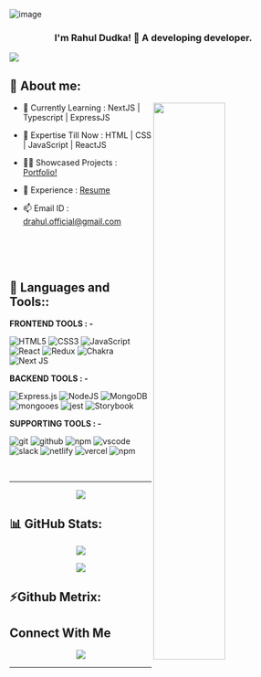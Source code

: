 ![image](https://github.com/dRahul97/dRahul97/assets/90616584/6c3b2252-3e5b-4684-a5c0-4f0dda62e089)
<h3 align="center">I'm Rahul Dudka! 👋 A developing developer.</h3>

[![](https://visitcount.itsvg.in/api?id=dRahul97&icon=0&color=0)](https://visitcount.itsvg.in)
## 💫 About me:
<img align="right"  src="https://camo.githubusercontent.com/0dbe167d7b778f5e825114a095ad46a2c852ba91fc82ec2d4fd8865c67ecd2a1/68747470733a2f2f7777772e61616c7068612e6e65742f77702d636f6e74656e742f75706c6f6164732f323032302f31322f66756c6c2d737461636b2d646576656c6f706d656e742e676966" width="50%" margin="-500px 0 0 0"/>

- 🌱 Currently Learning : NextJS | Typescript | ExpressJS
 
- 💬 Expertise Till Now : HTML | CSS | JavaScript | ReactJS
 
- 👨‍💻 Showcased Projects : [Portfolio!](https://drahul97.github.io/)
  
- 📄  Experience : [Resume](https://drive.google.com/file/d/1WndJReS9UjQ1N1W9L-NB53CbCtrFRbmp/view?usp=share_link)
  
- 📫 Email ID : drahul.official@gmail.com

<br/>
<br/>
<br/>


## 🚀 Languages and Tools::

<b>FRONTEND TOOLS : - </b>
<br/>

![HTML5](https://img.shields.io/badge/html5-%23E34F26.svg?style=for-the-badge&logo=html5&logoColor=white) ![CSS3](https://img.shields.io/badge/css3-%231572B6.svg?style=for-the-badge&logo=css3&logoColor=white) ![JavaScript](https://img.shields.io/badge/javascript-%23323330.svg?style=for-the-badge&logo=javascript&logoColor=%23F7DF1E) ![React](https://img.shields.io/badge/react-%2320232a.svg?style=for-the-badge&logo=react&logoColor=%2361DAFB) ![Redux](https://img.shields.io/badge/redux-%23593d88.svg?style=for-the-badge&logo=redux&logoColor=white) ![Chakra](https://img.shields.io/badge/chakra-%234ED1C5.svg?style=for-the-badge&logo=chakraui&logoColor=white) ![Next JS](https://img.shields.io/badge/Next-black?style=for-the-badge&logo=next.js&logoColor=white)


<b>BACKEND TOOLS : - </b>
<br/>

![Express.js](https://img.shields.io/badge/express.js-%23404d59.svg?style=for-the-badge&logo=express&logoColor=%2361DAFB)  ![NodeJS](https://img.shields.io/badge/node.js-6DA55F?style=for-the-badge&logo=node.js&logoColor=white)  ![MongoDB](https://img.shields.io/badge/MongoDB-%234ea94b.svg?style=for-the-badge&logo=mongodb&logoColor=white)  <img src="https://camo.githubusercontent.com/fe8243d723ddee032937d2e3b43f36e3c79fd2e01d40c87fca5bd3aad23181c2/68747470733a2f2f696d672e736869656c64732e696f2f62616467652f4d6f6e676f6f65732d2532333332333333303f7374796c653d666f722d7468652d6261646765266c6f676f3d66617374696679266c6f676f436f6c6f723d726564" alt="mongooes" data-canonical-src="https://img.shields.io/badge/Mongooes-%23323330?style=for-the-badge&amp;logo=fastify&amp;logoColor=red" style="max-width: 100%;"> <img src="https://camo.githubusercontent.com/740cfceb47d56876f418dc7ed742cdfebb4401530d35789d9871ae4b4a9c6bbe/68747470733a2f2f696d672e736869656c64732e696f2f62616467652f4a6573742d3230323332412e7376673f7374796c653d666f722d7468652d6261646765266c6f676f3d6a657374266c6f676f436f6c6f723d253233463744463145" alt="jest" data-canonical-src="https://img.shields.io/badge/Jest-20232A.svg?style=for-the-badge&amp;logo=jest&amp;logoColor=%23F7DF1E" style="max-width: 100%;"> 
<img src="https://camo.githubusercontent.com/cde4b09e48e81fe049d3ade87312542811c2979acb08af5b9f146ec7e704d80e/68747470733a2f2f696d672e736869656c64732e696f2f62616467652f73746f7279626f6f6b2d2532333332333333302e7376673f7374796c653d666f722d7468652d6261646765266c6f676f3d73746f7279626f6f6b266c6f676f436f6c6f723d253233463744463145" alt="Storybook" data-canonical-src="https://img.shields.io/badge/storybook-%23323330.svg?style=for-the-badge&amp;logo=storybook&amp;logoColor=%23F7DF1E" style="max-width: 100%;">

<b>SUPPORTING TOOLS : - </b>
<br/>

<img src="https://camo.githubusercontent.com/922d72c87e616aafb774e39682481ad823778d3fb7b8ee45dcd13d6336520df7/68747470733a2f2f696d672e736869656c64732e696f2f62616467652f4769742d3230323332413f7374796c653d666f722d7468652d6261646765266c6f676f3d676974266c6f676f436f6c6f723d6f72616e6765" alt="git" data-canonical-src="https://img.shields.io/badge/Git-20232A?style=for-the-badge&amp;logo=git&amp;logoColor=orange" style="max-width: 100%;"> <img src="https://camo.githubusercontent.com/268d1022aba44609d8cbd2e75e36d1b333760bc5c368fc361a5655b8a0cc6493/68747470733a2f2f696d672e736869656c64732e696f2f62616467652f4769744875622d3441313534423f7374796c653d666f722d7468652d6261646765266c6f676f3d676974687562266c6f676f436f6c6f723d7768697465" alt="github" data-canonical-src="https://img.shields.io/badge/GitHub-4A154B?style=for-the-badge&amp;logo=github&amp;logoColor=white" style="max-width: 100%;"> <img src="https://camo.githubusercontent.com/92f92d22807accc742ee5de15bf729149fc803d20f6723c01181e6bf7312ee2e/68747470733a2f2f696d672e736869656c64732e696f2f62616467652f4e504d2d3230323332412e7376673f7374796c653d666f722d7468652d6261646765266c6f676f3d6e706d266c6f676f436f6c6f723d726564" alt="npm" data-canonical-src="https://img.shields.io/badge/NPM-20232A.svg?style=for-the-badge&amp;logo=npm&amp;logoColor=red" style="max-width: 100%;"> <img src="https://camo.githubusercontent.com/a6b85351721899a2075933d47253e6c3ad23fc495d8cabad4b34917ee68cab59/68747470733a2f2f696d672e736869656c64732e696f2f62616467652f56697375616c25323053747564696f2d3543324439312e7376673f7374796c653d666f722d7468652d6261646765266c6f676f3d76697375616c2d73747564696f266c6f676f436f6c6f723d626c7565" alt="vscode" data-canonical-src="https://img.shields.io/badge/Visual%20Studio-5C2D91.svg?style=for-the-badge&amp;logo=visual-studio&amp;logoColor=blue" style="max-width: 100%;"> <img src="https://camo.githubusercontent.com/41406c187e0c0eb60ad16e292256e5c707dda57f390d5e5864a98e6eced10ecb/68747470733a2f2f696d672e736869656c64732e696f2f62616467652f536c61636b2d3441313534423f7374796c653d666f722d7468652d6261646765266c6f676f3d736c61636b266c6f676f436f6c6f723d666464383335" alt="slack" data-canonical-src="https://img.shields.io/badge/Slack-4A154B?style=for-the-badge&amp;logo=slack&amp;logoColor=fdd835" style="max-width: 100%;"> <img src="https://camo.githubusercontent.com/e20d894cc2b9b98e4b67d6180285ab800c7904de0ae5e9863e2070d812159bf8/68747470733a2f2f696d672e736869656c64732e696f2f62616467652f6e65746c6966792d2532333332333333302e7376673f7374796c653d666f722d7468652d6261646765266c6f676f3d6e65746c696679266c6f676f436f6c6f723d23303043374237" alt="netlify" data-canonical-src="https://img.shields.io/badge/netlify-%23323330.svg?style=for-the-badge&amp;logo=netlify&amp;logoColor=#00C7B7" style="max-width: 100%;"> <img src="https://camo.githubusercontent.com/e4fd9dd5a36fc4dfe5243340fa53dbc66312dc388998bd2f3c64b4cf1d1b3c23/68747470733a2f2f696d672e736869656c64732e696f2f62616467652f56657263656c2d3230323332412e7376673f7374796c653d666f722d7468652d6261646765266c6f676f3d76657263656c266c6f676f436f6c6f723d7768697465" alt="vercel" data-canonical-src="https://img.shields.io/badge/Vercel-20232A.svg?style=for-the-badge&amp;logo=vercel&amp;logoColor=white" style="max-width: 100%;"> <img src="https://camo.githubusercontent.com/3be67cf6805c90aa31c0afa87b91784034b5aee31f7c5cc31e7fed3513adf49a/68747470733a2f2f696d672e736869656c64732e696f2f62616467652f636f646573616e64626f782d2532333332333333302e7376673f7374796c653d666f722d7468652d6261646765266c6f676f3d636f646573616e64626f78266c6f676f436f6c6f723d7768697465" alt="npm" data-canonical-src="https://img.shields.io/badge/codesandbox-%23323330.svg?style=for-the-badge&amp;logo=codesandbox&amp;logoColor=white" style="max-width: 100%;">

<br/>

<hr/>

<div align="center" >
  <img src="https://github-readme-streak-stats.herokuapp.com/?user=dRahul97&theme=radical&hide_border=false" >
  
</div>

## 📊 GitHub Stats:
<div align="center">
  
<img src="https://github-readme-stats.vercel.app/api?username=dRahul97&theme=radical&hide_border=false&include_all_commits=true&count_private=true)" > <br/>

![](https://github-readme-stats.vercel.app/api/top-langs/?username=dRahul97&theme=radical&hide_border=false&include_all_commits=false&count_private=false&layout=compact)<br/>

</div>

## ⚡Github Metrix:


##  Connect With Me
<p align="center">
  <img src="https://github-profile-trophy.vercel.app/?username=dRahul97&theme=radical&no-frame=false&no-bg=false&margin-w=15">
</p>
  
---

